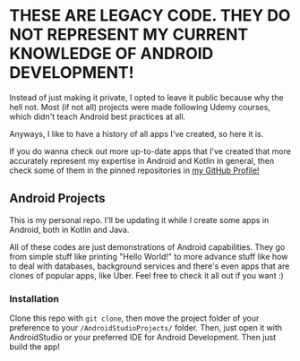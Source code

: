 # THESE ARE LEGACY CODE. THEY DO NOT REPRESENT MY CURRENT KNOWLEDGE OF ANDROID DEVELOPMENT!
Instead of just making it private, I opted to leave it public because why the hell not. Most (if not all) projects were made following Udemy courses, which didn't teach Android best practices at all.

Anyways, I like to have a history of all apps I've created, so here it is.

If you do wanna check out more up-to-date apps that I've created that more accurately represent my expertise in Android and Kotlin in general, then check some of them in the pinned repositories in [my GitHub Profile!](https://github.com/DanielSouzaBertoldi)

## Android Projects

This is my personal repo. I'll be updating it while I create some apps in Android, both in Kotlin and Java.

All of these codes are just demonstrations of Android capabilities. They go from simple stuff like printing "Hello World!" to more advance stuff like how to deal with databases, background services and there's even apps that are clones of popular apps, like Uber. Feel free to check it all out if you want :)

### Installation

Clone this repo with ```git clone```, then move the project folder of your preference to your ```/AndroidStudioProjects/``` folder. Then, just open it with AndroidStudio or your preferred IDE for Android Development. Then just build the app!
